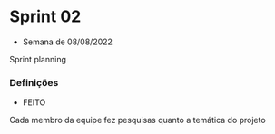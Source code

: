 # Sprint 02
 - Semana de 08/08/2022

Sprint planning

 ### Definições

* FEITO

Cada membro da equipe fez pesquisas quanto a temática do projeto

